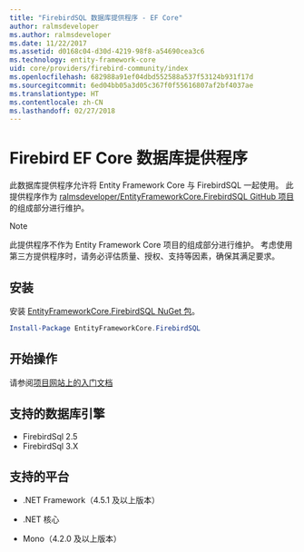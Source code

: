 ```yaml
---
title: "FirebirdSQL 数据库提供程序 - EF Core"
author: ralmsdeveloper
ms.author: ralmsdeveloper
ms.date: 11/22/2017
ms.assetid: d0168c04-d30d-4219-98f8-a54690cea3c6
ms.technology: entity-framework-core
uid: core/providers/firebird-community/index
ms.openlocfilehash: 682988a91ef04dbd552588a537f53124b931f17d
ms.sourcegitcommit: 6ed04bb05a3d05c367f0f55616807af2bf4037ae
ms.translationtype: HT
ms.contentlocale: zh-CN
ms.lasthandoff: 02/27/2018
---
```

# <a name="firebird-ef-core-database-provider"></a>Firebird EF Core 数据库提供程序

此数据库提供程序允许将 Entity Framework Core 与 FirebirdSQL 一起使用。 此提供程序作为 [ralmsdeveloper/EntityFrameworkCore.FirebirdSQL GitHub 项目](https://github.com/ralmsdeveloper/EntityFrameworkCore.FirebirdSQL)的组成部分进行维护。

> [!NOTE]  
>
> 此提供程序不作为 Entity Framework Core 项目的组成部分进行维护。 考虑使用第三方提供程序时，请务必评估质量、授权、支持等因素，确保其满足要求。

## <a name="install"></a>安装

安装 [EntityFrameworkCore.FirebirdSQL NuGet 包](https://www.nuget.org/packages/EntityFrameworkCore.FirebirdSQL)。

``` powershell
Install-Package EntityFrameworkCore.FirebirdSQL
```

## <a name="get-started"></a>开始操作

请参阅[项目网站上的入门文档](https://github.com/ralmsdeveloper/EntityFrameworkCore.FirebirdSQL/wiki)

## <a name="supported-database-engines"></a>支持的数据库引擎

* FirebirdSql 2.5
* FirebirdSql 3.X

## <a name="supported-platforms"></a>支持的平台

* .NET Framework（4.5.1 及以上版本）

* .NET 核心

* Mono（4.2.0 及以上版本）
